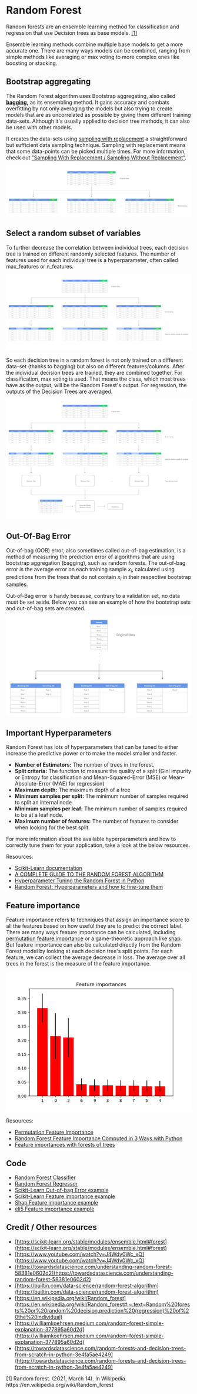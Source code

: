 # Random Forest

Random forests are an ensemble learning method for classification and regression that use Decision trees as base models. <a href="#reference1">[1]</a>

Ensemble learning methods combine multiple base models to get a more accurate one. There are many ways models can be combined, ranging from simple methods like averaging or max voting to more complex ones like boosting or stacking.

## Bootstrap aggregating

The Random Forest algorithm uses Bootstrap aggregating, also called **[bagging](https://en.wikipedia.org/wiki/Bootstrap_aggregating),** as its ensembling method. It gains accuracy and combats overfitting by not only averaging the models but also trying to create models that are as uncorrelated as possible by giving them different training data-sets. Although it's usually applied to decision tree methods, it can also be used with other models.

It creates the data-sets using [sampling with replacement](https://www.quora.com/Why-does-random-forest-use-sampling-with-replacement-instead-of-without-replacement) a straightforward but sufficient data sampling technique. Sampling with replacement means that some data-points can be picked multiple times. For more information, check out ["Sampling With Replacement / Sampling Without Replacement"](https://www.statisticshowto.com/sampling-with-replacement-without/).

![Bootstraping](doc/bootstrapping_vertical.png)

## Select a random subset of variables

To further decrease the correlation between individual trees, each decision tree is trained on different randomly selected features. The number of features used for each individual tree is a hyperparameter, often called max_features or n_features.

![Selecting a random subset of variables](doc/selecting_a_random_subset_of_variables_vertical.png)

So each decision tree in a random forest is not only trained on a different data-set (thanks to bagging) but also on different features/columns. After the individual decision trees are trained, they are combined together. For classification, max voting is used. That means the class, which most trees have as the output, will be the Random Forest's output. For regression, the outputs of the Decision Trees are averaged.

![Random Forest Pipeline](doc/random_forest_pipeline_horizontal_vertical.png)

## Out-Of-Bag Error

Out-of-bag (OOB) error, also sometimes called out-of-bag estimation, is a method of measuring the prediction error of algorithms that are using bootstrap aggregation (bagging), such as random forests. The out-of-bag error is the average error on each training sample $x_i$, calculated using predictions from the trees that do not contain $x_i$ in their respective bootstrap samples.

Out-of-Bag error is handy because, contrary to a validation set, no data must be set aside. Below you can see an example of how the bootstrap sets and out-of-bag sets are created.

![Out-of-bag set](doc/out_of_bag_set.png)

## Important Hyperparameters

Random Forest has lots of hyperparameters that can be tuned to either increase the predictive power or to make the model smaller and faster.

- **Number of Estimators:** The number of trees in the forest.
- **Split criteria:** The function to measure the quality of a split (Gini impurity or Entropy for classification and Mean-Squared-Error (MSE) or Mean-Absolute-Error (MAE) for regression)
- **Maximum depth:** The maximum depth of a tree
- **Minimum samples per split:** The minimum number of samples required to split an internal node
- **Minimum samples per leaf:** The minimum number of samples required to be at a leaf node.
- **Maximum number of features:** The number of features to consider when looking for the best split.

For more information about the available hyperparameters and how to correctly tune them for your application, take a look at the below resources.

Resources:

- [Scikit-Learn documentation](https://scikit-learn.org/stable/modules/generated/sklearn.ensemble.RandomForestClassifier.html)
- [A COMPLETE GUIDE TO THE RANDOM FOREST ALGORITHM](https://builtin.com/data-science/random-forest-algorithm#hyperparameters)
- [Hyperparameter Tuning the Random Forest in Python](https://towardsdatascience.com/hyperparameter-tuning-the-random-forest-in-python-using-scikit-learn-28d2aa77dd74)
- [Random Forest: Hyperparameters and how to fine-tune them](https://towardsdatascience.com/random-forest-hyperparameters-and-how-to-fine-tune-them-17aee785ee0d)

## Feature importance

Feature importance refers to techniques that assign an importance score to all the features based on how useful they are to predict the correct label. There are many ways feature importance can be calculated, including [permutation feature importance](https://christophm.github.io/interpretable-ml-book/feature-importance.html) or a game-theoretic approach like [shap](https://github.com/slundberg/shap). But feature importance can also be calculated directly from the Random Forest model by looking at each decision tree's split points. For each feature, we can collect the average decrease in loss. The average over all trees in the forest is the measure of the feature importance.

![Feature importance](doc/feature_importance.png)

Resources:
- [Permutation Feature Importance](https://christophm.github.io/interpretable-ml-book/feature-importance.html)
- [Random Forest Feature Importance Computed in 3 Ways with Python](https://mljar.com/blog/feature-importance-in-random-forest/)
- [Feature importances with forests of trees](https://scikit-learn.org/stable/auto_examples/ensemble/plot_forest_importances.html)

## Code

- [Random Forest Classifier](code/random_forest_classifier.py)
- [Random Forest Regressor](code/random_forest_regressor.py)
- [Scikit-Learn Out-of-bag Error example](code/scikit-learn/out_of_bag_error_example.py)
- [Scikit-Learn Feature importance example](code/scikit-learn/feature_importance_example.py)
- [Shap Feature importance example](code/shap_feature_importance_example.py)
- [eli5 Feature importance example](code/eli5_feature_importance_example.py)

## Credit / Other resources

- [https://scikit-learn.org/stable/modules/ensemble.html#forest](https://scikit-learn.org/stable/modules/ensemble.html#forest)
- [https://www.youtube.com/watch?v=J4Wdy0Wc_xQ](https://www.youtube.com/watch?v=J4Wdy0Wc_xQ)
- [https://towardsdatascience.com/understanding-random-forest-58381e0602d2](https://towardsdatascience.com/understanding-random-forest-58381e0602d2)
- [https://builtin.com/data-science/random-forest-algorithm](https://builtin.com/data-science/random-forest-algorithm)
- [https://en.wikipedia.org/wiki/Random_forest](https://en.wikipedia.org/wiki/Random_forest#:~:text=Random%20forests%20or%20random%20decision,prediction%20(regression)%20of%20the%20individual)
- [https://williamkoehrsen.medium.com/random-forest-simple-explanation-377895a60d2d](https://williamkoehrsen.medium.com/random-forest-simple-explanation-377895a60d2d)
- [https://towardsdatascience.com/random-forests-and-decision-trees-from-scratch-in-python-3e4fa5ae4249](https://towardsdatascience.com/random-forests-and-decision-trees-from-scratch-in-python-3e4fa5ae4249)

<p id="reference1">[1] Random forest. (2021, March 14). In Wikipedia. https://en.wikipedia.org/wiki/Random_forest</p>



